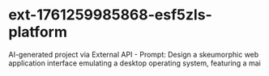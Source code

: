 # ext-1761259985868-esf5zls-platform
AI-generated project via External API - Prompt: Design a skeumorphic web application interface emulating a desktop operating system, featuring a mai

